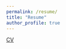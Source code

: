 ```yaml
---
permalink: /resume/
title: "Resume"
author_profile: true
---
```




<a href="Abhishek_Jana_resume.pdf">CV</a>

